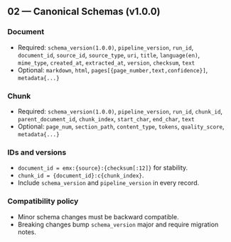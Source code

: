 ## 02 — Canonical Schemas (v1.0.0)

### Document
- Required: `schema_version(1.0.0)`, `pipeline_version`, `run_id`, `document_id`, `source_id`, `source_type`, `uri`, `title`, `language(en)`, `mime_type`, `created_at`, `extracted_at`, `version`, `checksum`, `text`
- Optional: `markdown`, `html`, `pages[{page_number,text,confidence}]`, `metadata{...}`

### Chunk
- Required: `schema_version(1.0.0)`, `pipeline_version`, `run_id`, `chunk_id`, `parent_document_id`, `chunk_index`, `start_char`, `end_char`, `text`
- Optional: `page_num`, `section_path`, `content_type`, `tokens`, `quality_score`, `metadata{...}`

### IDs and versions
- `document_id = emx:{source}:{checksum[:12]}` for stability.
- `chunk_id = {document_id}:c{chunk_index}`.
- Include `schema_version` and `pipeline_version` in every record.

### Compatibility policy
- Minor schema changes must be backward compatible.
- Breaking changes bump `schema_version` major and require migration notes.


